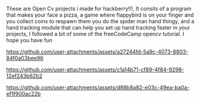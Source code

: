 These are Open Cv projects i made for hackberry!!!, It consits of a program that makes your face a pizza, a game where flappybird is on your finger and you collect coins to respawn them you do the spider man hand thingy, and a hand tracking module that can help you set up hand tracking faster in your projects, I followed a bit of some of the freeCodeCamp opencv tutorial. I hope you have fun



https://github.com/user-attachments/assets/a27244fd-5a9c-4073-8803-84f0a03bee96



https://github.com/user-attachments/assets/c1a14b71-cf89-4f84-9298-12ef243b62b2



https://github.com/user-attachments/assets/d88b8a82-e03c-49ea-ba0a-ef1f900ac22b

